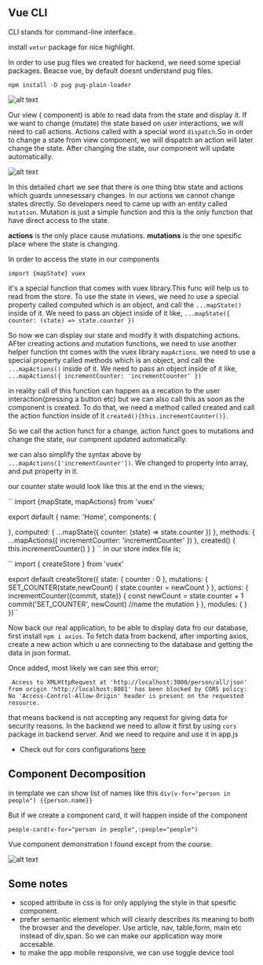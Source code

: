 ## Vue CLI 

CLI stands for command-line interface.

install ``vetur`` package for nice highlight.

In order to use pug files we created for backend, we need some special packages. Beacse vue, by default doesnt understand pug files.

``npm install -D pug pug-plain-loader``


![alt text](https://github.com/bilgedemirkaya/WTMBerlin/blob/main/week7/images/state.JPG)


Our view ( component) is able to read data from the state and display it. If we want to change (mutate) the state based on user interactions, we will need to call actions. Actions called with a special word ``dispatch``.So in order to change a state from view component, we will dispatch an action will later change the state. After changing the state, our component will update automatically.

![alt text](https://github.com/bilgedemirkaya/WTMBerlin/blob/main/week7/images/statemanagement.JPG)

In this detailed chart we see that there is one thing btw state and actions which guards unnesessary changes. In our actions we cannot change states directly. So developers need to came up with an entity called ``mutation``. Mutation is just a simple function and this is the only function that have direct access to the state.

**actions** is the only place cause mutations.
**mutations** is the one spesific place where the state is changing.

In order to access the state in our components 

``import {mapState} vuex``

it's a special function that comes with vuex library.This func will help us to read from the store. To use the state in views, we need to use a special property called computed which is an object, and call the ``...mapState()`` inside of it. We need to pass an object inside of it like, 
``...mapState({
counter: (state) => state.counter
})``

So now we can display our state and modify it with dispatching actions. AFter creating actions and mutation functions, we need to use another helper function tht comes with the vuex library ``mapActions``. we need to use a special property called methods which is an object, and call the ``...mapActions()`` inside of it. We need to pass an object inside of it like, 
``
...mapActions({
incrementCounter: 'incrementCounter'
})
``

in reality call of this function can happen as a recation to the user interaction(pressing a button etc) but we can also call this as soon as the component is created. To do that,
we need a method called created and call the action function inside of it ``created(){this.incrementCounter()}``.

So we call the action funct for a change, action funct goes to mutations and change the state, our compnent updated automatically.

we can also simplify the syntax above by ``...mapActions(['incrementCounter'])``. We changed to property into array, and put property in it.

our counter state would look like this at the end in the views;

``
import {mapState, mapActions} from 'vuex'

export default {
  name: 'Home',
  components: {
    
  },
  computed: {
    ...mapState({
      counter: (state) => state.counter
    }) 
  },
  methods: {
    ...mapActions({
      incrementCounter: 'incrementCounter'
    })
  },
  created() {
    this.incrementCounter()
  }
}
``
in our store index file is;

``
import { createStore } from 'vuex'

export default createStore({
  state: {
    counter : 0
  },
  mutations: {
    SET_COUNTER(state,newCount) {
      state.counter = newCount
    }
  },
  actions: {
    incrementCounter({commit, state}) {
      const newCount = state.counter + 1
      commit('SET_COUNTER', newCount) //name the mutation
    }
  },
  modules: {
  }
})``

Now back our real application, to be able to display data fro our database,
first install ``npm i axios``.
To fetch data from backend, after importing axios, create a new action which u are connecting to the database and getting the data in json format.
 
 Once added, most likely we can see this error;

 `` Access to XMLHttpRequest at 'http://localhost:3000/person/all/json' from origin 'http://localhost:8081' has been blocked by CORS policy: No 'Access-Control-Allow-Origin' header is present on the requested resource.``

 that means backend is not accepting any request for giving data for security reasons. In the backend we need to allow it first by using ``cors`` package in backend server. And we need to require and use it in app.js
- Check out for cors configurations [here](https://www.npmjs.com/package/cors)

## Component Decomposition

in template we can show list of names like this 
``div(v-for="person in people") {{person.name}}``

But if we create a component card, it will happen inside of the component

``people-card(v-for="person in people",:people="people")``

Vue component demonstration I found except from the course.

![alt text](https://github.com/bilgedemirkaya/WTMBerlin/blob/main/week7/images/component.png)


## Some notes

- scoped attribute in css is for only applying the style in that spesific component.
- prefer semantic element which will clearly describes its meaning to both the browser and the developer. Use article, nav, table,form, main etc instead of div,span. So we can make our application way more accesable.
- to make the app mobile responsive, we can use toggle device tool

